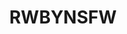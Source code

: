 ---
title: RWBYNSFW
crosslinks:
- Pixiv
- RWBY
- amazonposition
- traphentai
- petplay
- spnati
- '2013'
---